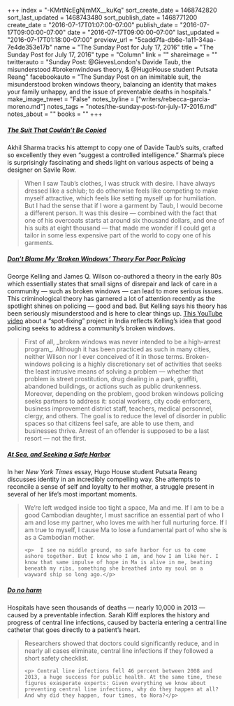 +++
index = "-KMrtNcEgNjmMX__kuKq"
sort_create_date = 1468742820
sort_last_updated = 1468743480
sort_publish_date = 1468771200
create_date = "2016-07-17T01:07:00-07:00"
publish_date = "2016-07-17T09:00:00-07:00"
date = "2016-07-17T09:00:00-07:00"
last_updated = "2016-07-17T01:18:00-07:00"
preview_url = "5cadd7fa-db6e-1a11-34aa-7e4de353e17b"
name = "The Sunday Post for July 17, 2016"
title = "The Sunday Post for July 17, 2016"
type = "Column"
link = ""
shareimage = ""
twitterauto = "Sunday Post: @GievesLondon's Davide Taub, the misunderstood #brokenwindows theory, & @HugoHouse student Putsata Reang"
facebookauto = "The Sunday Post on an inimitable suit, the misunderstood broken windows theory, balancing an identity that makes your family unhappy, and the issue of preventable deaths in hospitals."
make_image_tweet = "False"
notes_byline = ["writers/rebecca-garcia-moreno.md"]
notes_tags = "notes/the-sunday-post-for-july-17-2016.md"
notes_about = ""
books = ""
+++
<h5><a href="http://www.newyorker.com/business/currency/the-suit-that-couldnt-be-copied" title="The Suit That Couldn’t Be Copied">The Suit That Couldn’t Be Copied</a></h5>

Akhil Sharma tracks his attempt to copy one of Davide Taub’s suits, crafted so excellently they even “suggest a controlled intelligence.” Sharma’s piece is surprisingly fascinating and sheds light on various aspects of being a designer on Savile Row. 

<blockquote>
When I saw Taub’s clothes, I was struck with desire. I have always dressed like a schlub; to do otherwise feels like competing to make myself attractive, which feels like setting myself up for humiliation. But I had the sense that if I wore a garment by Taub, I would become a different person. It was this desire — combined with the fact that one of his overcoats starts at around six thousand dollars, and one of his suits at eight thousand — that made me wonder if I could get a tailor in some less expensive part of the world to copy one of his garments.
</blockquote> 

<h5><a href="http://www.politico.com/magazine/story/2015/08/broken-windows-theory-poor-policing-ferguson-kelling-121268" title="Don’t Blame My ‘Broken Windows’ Theory For Poor Policing">Don’t Blame My ‘Broken Windows’ Theory For Poor Policing</a></h5>

George Kelling and James Q. Wilson co-authored a theory in the early 80s which essentially states that small signs of disrepair and lack of care in a community — such as broken windows — can lead to more serious issues. This criminological theory has garnered a lot of attention recently as the spotlight shines on policing — good and bad. But Kelling says his theory has been seriously misunderstood and is here to clear things up. 
[This YouTube video](https://www.youtube.com/watch?v=vPvP7PwAzjM) about a “spot-fixing” project in India reflects Kelling’s idea that good policing seeks to address a community’s broken windows.

<blockquote>
First of all, _broken windows was never intended to be a high-arrest program_. Although it has been practiced as such in many cities, neither Wilson nor I ever conceived of it in those terms. Broken-windows policing is a highly discretionary set of activities that seeks the least intrusive means of solving a problem — whether that problem is street prostitution, drug dealing in a park, graffiti, abandoned buildings, or actions such as public drunkenness. Moreover, depending on the problem, good broken windows policing seeks partners to address it: social workers, city code enforcers, business improvement district staff, teachers, medical personnel, clergy, and others. The goal is to reduce the level of disorder in public spaces so that citizens feel safe, are able to use them, and businesses thrive. Arrest of an offender is supposed to be a last resort — not the first.
</blockquote> 

<h5><a href="http://www.nytimes.com/2016/07/17/fashion/modern-love-bisexuality-cambodia.html?smid=fb-share&_r=0" title="At Sea, and Seeking a Safe Harbor">At Sea, and Seeking a Safe Harbor</a></h5>

In her _New York Times_ essay, Hugo House student Putsata Reang discusses identity in an incredibly compelling way. She attempts to reconcile a sense of self and loyalty to her mother, a struggle present in several of her life’s most important moments. 

<blockquote> 
	<p>	We’re left wedged inside too tight a space, Ma and me. If I am to be a good Cambodian daughter, I must sacrifice an essential part of who I am and lose my partner, who loves me with her full nurturing force. If I am true to myself, I cause Ma to lose a fundamental part of who she is as a Cambodian mother.</p>

	<p>	 I see no middle ground, no safe harbor for us to come ashore together. But I know who I am, and how I am like her. I know that same impulse of hope in Ma is alive in me, beating beneath my ribs, something she breathed into my soul on a wayward ship so long ago.</p>
</blockquote>

<h5><a href="http://www.vox.com/2015/7/9/8905959/medical-harm-infection-prevention#hospital-types" title="Do no harm">Do no harm</a></h5>

Hospitals have seen thousands of deaths — nearly 10,000 in 2013 — caused by a preventable infection. Sarah Kliff explores the history and progress of central line infections, caused by  bacteria entering a central line catheter that goes directly to a patient’s heart. 

<blockquote> 
	<p>	Researchers showed that doctors could significantly reduce, and in nearly all cases eliminate, central line infections if they followed a short safety checklist.</p>

	<p>	Central line infections fell 46 percent between 2008 and 2013, a huge success for public health. At the same time, these figures exasperate experts: Given everything we know about preventing central line infections, why do they happen at all? And why did they happen, four times, to Nora?</p>
</blockquote>